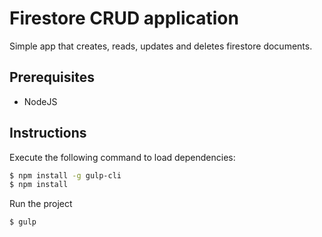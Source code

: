 #  Firestore CRUD application

Simple app that creates, reads, updates and deletes firestore documents.

## Prerequisites
  - NodeJS

## Instructions
Execute the following command to load dependencies:
```sh
$ npm install -g gulp-cli
$ npm install
```

Run the project
```sh
$ gulp
```